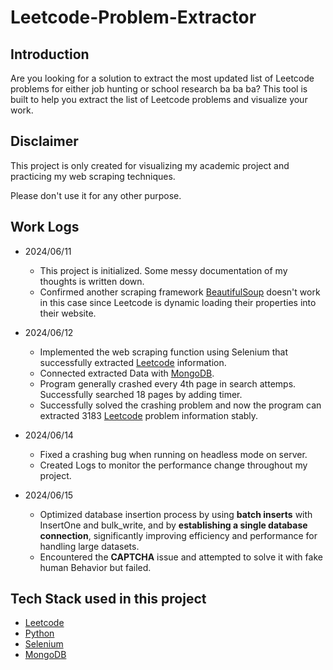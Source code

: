 # Leetcode-Problem-Extractor

## Introduction

Are you looking for a solution to extract the most updated list of Leetcode problems for either job hunting or school research ba ba ba?
This tool is built to help you extract the list of Leetcode problems and visualize your work.

## Disclaimer

This project is only created for visualizing my academic project and practicing my web scraping techniques.

Please don't use it for any other purpose.

## Work Logs

- 2024/06/11 
    - This project is initialized. Some messy documentation of my thoughts is written down.
    - Confirmed another scraping framework [BeautifulSoup](https://www.crummy.com/software/BeautifulSoup/bs4/doc/) doesn't work in this case since Leetcode is dynamic loading their properties into their website.

- 2024/06/12 
    - Implemented the web scraping function using Selenium that successfully extracted [Leetcode](https://leetcode.com/) information.
    - Connected extracted Data with [MongoDB](https://www.mongodb.com).
    - Program generally crashed every 4th page in search attemps. Successfully searched 18 pages by adding timer.
    - Successfully solved the crashing problem and now the program can extracted 3183 [Leetcode](https://leetcode.com/) problem information stably.
- 2024/06/14
    - Fixed a crashing bug when running on headless mode on server.
    - Created Logs to monitor the performance change throughout my project.
- 2024/06/15
    - Optimized database insertion process by using **batch inserts** with InsertOne and bulk_write, and by **establishing a single database connection**, significantly improving efficiency and performance for handling large datasets.
    - Encountered the **CAPTCHA** issue and attempted to solve it with fake human Behavior but failed.

## Tech Stack used in this project

- [Leetcode](https://leetcode.com/)
- [Python](https://www.python.org)
- [Selenium](https://www.selenium.dev)
- [MongoDB](https://www.mongodb.com)

<!-- - Vite
- MongoDB
- Express js
- React js
- Node js
- RabbitMQ -->
